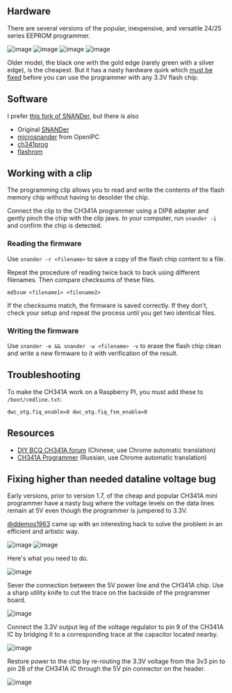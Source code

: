 Hardware
--------

There are several versions of the popular, inexpensive, and versatile 24/25 series EEPROM programmer.

![image](https://github.com/user-attachments/assets/ab1b6cb5-cccd-44a4-b933-a4b457d69084)
![image](https://github.com/user-attachments/assets/e2baee8d-3608-408d-b7a2-e13c5eef96c3)
![image](https://github.com/user-attachments/assets/a3c8fb22-236b-4282-9b92-2dad08301850)
![image](https://github.com/user-attachments/assets/9282a191-ab3b-4426-a9d5-a32a7c8d57dd)

Older model, the black one with the gold edge (rarely green with a silver edge), is the cheapest. But it has a nasty hardware quirk which [must be fixed](#fixing-higher-than-needed-dataline-voltage-bug) before you can use the programmer with any 3.3V flash chip.


Software
--------

I prefer [this fork of SNANDer](https://github.com/Droid-MAX/SNANDer), but there is also

- Original [SNANDer](https://github.com/McMCCRU/SNANDer)
- [microsnander](https://github.com/OpenIPC/microsnander) from OpenIPC
- [ch341prog](https://github.com/setarcos/ch341prog/)
- [flashrom](https://www.flashrom.org/Flashrom)


Working with a clip
-------------------

The programming clip allows you to read and write the contents of the flash memory chip without having to desolder the chip.

Connect the clip to the CH341A programmer using a DIP8 adapter and gently pinch the chip with the clip jaws. In your computer, run `snander -i` and confirm the chip is detected.

### Reading the firmware

Use `snander -r <filename>` to save a copy of the flash chip content to a file.

Repeat the procedure of reading twice back to back using different filenames. Then compare checksums of these files.

```
md5sum <filename1> <filename2>
```

If the checksums match, the firmware is saved correctly. If they don't, check your setup and repeat the process  until you get two identical files.

### Writing the firmware

Use `snander -e && snander -w <filename> -v` to erase the flash chip clean and write a new firmware to it with verification of the result.


Troubleshooting
---------------

To make the CH341A work on a Raspberry PI, you must add these to `/boot/cmdline.txt`:

```
dwc_otg.fiq_enable=0 dwc_otg.fiq_fsm_enable=0
```


Resources
---------

- [DIY BCQ CH341A forum](http://www.diybcq.com/thread-144131-1-1.html) (Chinese, use Chrome automatic translation)
- [CH341A Programmer](https://4pda.to/forum/index.php?showtopic=884713) (Russian, use Chrome automatic translation)


Fixing higher than needed dataline voltage bug
----------------------------------------------

Early versions, prior to version 1.7, of the cheap and popular CH341A mini programmer have a nasty bug where the voltage levels on the data lines remain at 5V even though the programmer is jumpered to 3.3V.

[@ddemos1963](https://github.com/ddemos1963) came up with an interesting hack to solve the problem in an efficient and artistic way.

![image](https://github.com/user-attachments/assets/ddcda912-a332-4c03-b932-3951328ea27e)
![image](https://github.com/user-attachments/assets/d5c94b52-d9e2-4873-aec9-e2032d77902a)

Here's what you need to do.

![image](https://github.com/user-attachments/assets/ccdbd6a6-42df-490f-ade3-c4fd74a6b882)

Sever the connection between the 5V power line and the CH341A chip. Use a sharp utility knife to cut the trace on the backside of the programmer board.

![image](https://github.com/user-attachments/assets/c370fa1e-b698-44af-a4cc-cd05857f0fbb)

Connect the 3.3V output leg of the voltage regulator to pin 9 of the CH341A IC by bridging it to a corresponding trace at the capacitor located nearby.

![image](https://github.com/user-attachments/assets/a506573c-94ff-4150-b559-2728877d3ba0)

Restore power to the chip by re-routing the 3.3V voltage from the 3v3 pin to pin 28 of the CH341A IC through the 5V pin connector on the header.

![image](https://github.com/user-attachments/assets/310e4b82-d7ac-4e03-a6fc-9222b21d6108)
